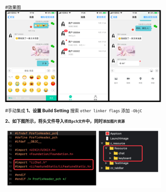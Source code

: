 #效果图
![Image text](https://github.com/wangzhaomeng/LLChat/blob/master/LLChat/GitImage/preview.png?raw=true)

#手动集成
**1、设置 Build Setting**
搜索 `other linker flags`
添加 `-ObjC`

**2、如下图所示，将头文件导入`项目pch文件`中，同时`添加图片资源`**

![Image text](https://github.com/wangzhaomeng/LLChat/blob/master/LLChat/GitImage/setting.png?raw=true)

